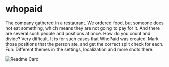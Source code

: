 # whopaid

The company gathered in a restaurant. We ordered food, but someone does not eat something, which means they are not going to pay for it. And there are several such people and positions at once. How do you count and divide? Very difficult. It is for such cases that WhoPaid was created. Mark those positions that the person ate, and get the correct split check for each.
Fun: Different themes in the settings, localization and more shots there.

![Readme Card](https://github-readme-stats.vercel.app/api/pin/?username=laaouatni&repo=gcode.js)
